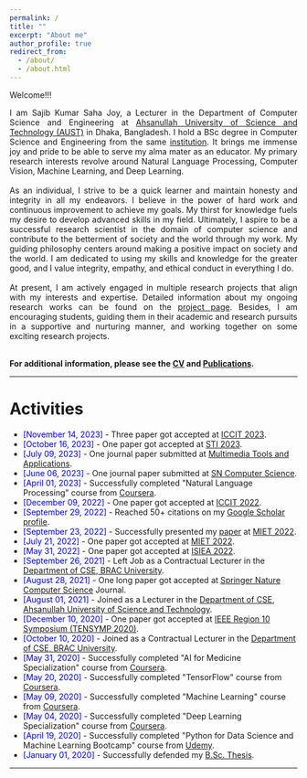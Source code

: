 ```yaml
---
permalink: /
title: ""
excerpt: "About me"
author_profile: true
redirect_from: 
  - /about/
  - /about.html
---
```


Welcome!!!

<div style="text-align: justify"> 

I am Sajib Kumar Saha Joy, a Lecturer in the Department of Computer Science and Engineering at <a href="http://aust.edu/">Ahsanullah University of Science and Technology (AUST)</a> in Dhaka, Bangladesh. I hold a BSc degree in Computer Science and Engineering from the same <a href="https://www.aust.edu/cse">institution</a>. It brings me immense joy and pride to be able to serve my alma mater as an educator. My primary research interests revolve around Natural Language Processing, Computer Vision, Machine Learning, and Deep Learning.
<br /><br />
As an individual, I strive to be a quick learner and maintain honesty and integrity in all my endeavors. I believe in the power of hard work and continuous improvement to achieve my goals. My thirst for knowledge fuels my desire to develop advanced skills in my field. Ultimately, I aspire to be a successful research scientist in the domain of computer science and contribute to the betterment of society and the world through my work. My guiding philosophy centers around making a positive impact on society and the world. I am dedicated to using my skills and knowledge for the greater good, and I value integrity, empathy, and ethical conduct in everything I do. 
<br /><br />
At present, I am actively engaged in multiple research projects that align with my interests and expertise. Detailed information about my ongoing research works can be found on the <a href="https://sajib-kumar.github.io/projects/">project page</a>. Besides, I am encouraging students, guiding them in their academic and research pursuits in a supportive and nurturing manner, and working together on some exciting research projects.
<br /><br/></div>


**For additional information, please see the [CV](https://sajib-kumar.github.io/cv/) and [Publications](https://sajib-kumar.github.io/publications/).**

-----------


# Activities 
* <span style="color:Blue"> [November 14, 2023] </span> - Three paper got accepted at [ICCIT 2023](https://iccit.org.bd/2023/).
* <span style="color:Blue"> [October 16, 2023] </span> - One paper got accepted at [STI 2023](https://sti.green.edu.bd/).
* <span style="color:Blue"> [July 09, 2023] </span> - One journal paper submitted at [Multimedia Tools and Applications](https://scholar.google.com/citations?view_op=view_citation&hl=en&user=yt2n7sMAAAAJ&citation_for_view=yt2n7sMAAAAJ:W7OEmFMy1HYC).
* <span style="color:Blue"> [June 06, 2023] </span> - One journal paper submitted at [SN Computer Science](https://www.researchsquare.com/article/rs-3047442/v1).
* <span style="color:Blue"> [April 01, 2023]  </span> - Successfully completed "Natural Language Processing" course from [Coursera](https://www.coursera.org/account/accomplishments/specialization/certificate/KCGEZKB3RV6P).
* <span style="color:Blue"> [December 09, 2022] </span> - One paper got accepted at [ICCIT 2022](https://iccit.org.bd/2022/).
* <span style="color:Blue"> [September 29, 2022] </span> - Reached 50+ citations on my [Google Scholar profile](https://scholar.google.com/citations?user=yt2n7sMAAAAJ&hl=en).
* <span style="color:Blue"> [September 23, 2022] </span> - Successfully presented my [paper](https://sajib-kumar.github.io/images/MIET_Presentation_Certificate.jpg) at [MIET 2022](https://confmiet.org/).
* <span style="color:Blue"> [July 21, 2022] </span> - One paper got accepted at [MIET 2022](https://confmiet.org/).
* <span style="color:Blue"> [May 31, 2022] </span> - One paper got accepted at [ISIEA 2022](https://www.isiea.asia/).
* <span style="color:Blue"> [September 26, 2021] </span> - Left Job as a Contractual Lecturer in the [Department of CSE, BRAC University](https://www.bracu.ac.bd/).
* <span style="color:Blue"> [August 28, 2021] </span> - One long paper got accepted at [Springer Nature Computer Science](https://link.springer.com/article/10.1007/s42979-021-00823-1) Journal.
* <span style="color:Blue"> [August 01, 2021] </span> - Joined as a Lecturer in the [Department of CSE, Ahsanullah University of Science and Technology](http://aust.edu/).
* <span style="color:Blue"> [December 10, 2020] </span> - One paper got accepted at [IEEE Region 10 Symposium (TENSYMP 2020)](http://tensymp2020.com/).
* <span style="color:Blue"> [October 10, 2020] </span> - Joined as a Contractual Lecturer in the [Department of CSE, BRAC University](https://www.bracu.ac.bd/).
* <span style="color:Blue"> [May 31, 2020]  </span> - Successfully completed "AI for Medicine Specialization" course from [Coursera](https://www.coursera.org/account/accomplishments/specialization/certificate/FHX3EU8HQG2R).
* <span style="color:Blue"> [May 20, 2020]  </span> - Successfully completed "TensorFlow" course from [Coursera](https://www.coursera.org/account/accomplishments/specialization/certificate/ZN95B27PA69F).
* <span style="color:Blue"> [May 09, 2020]  </span> - Successfully completed "Machine Learning" course from [Coursera](https://www.coursera.org/account/accomplishments/certificate/654LDH72BX42).
* <span style="color:Blue"> [May 04, 2020]  </span> - Successfully completed "Deep Learning Specialization" course from [Coursera](https://www.coursera.org/account/accomplishments/specialization/certificate/MZCAWDWGUMMJ).
* <span style="color:Blue"> [April 19, 2020]  </span> - Successfully completed "Python for Data Science and Machine Learning Bootcamp" course from [Udemy](https://www.udemy.com/certificate/UC-4f563eab-68da-4d95-a72d-06f4357dde21).
* <span style="color:Blue"> [January 01, 2020]  </span> - Successfully defended my [B.Sc. Thesis](https://sajib-kumar.github.io/files/B.Sc._Thesis.pdf). 

<script type="text/javascript" src="//rf.revolvermaps.com/0/0/8.js?i=52vxgbx02tg&amp;m=0&amp;c=ff0000&amp;cr1=ffffff&amp;f=arial&amp;l=33" async="async"></script>
-----------

